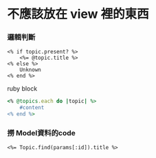 # 不應該放在 view 裡的東西

### 邏輯判斷

```erb
<% if topic.present? %>
	<%= @topic.title %>
<% else %>
	Unknown
<% end %>
```

ruby block
```ruby
<% @topics.each do |topic| %>
	#content
<% end %>
```

### 撈 Model資料的code

```erb
<%= Topic.find(params[:id]).title %>
```


